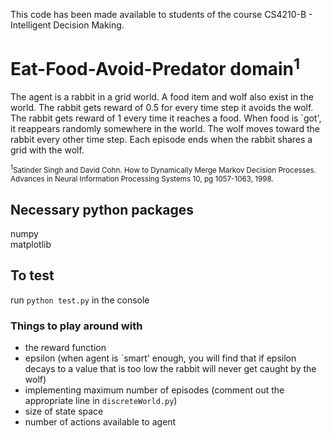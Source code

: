 This code has been made available to students of the course CS4210-B - Intelligent Decision Making.

# Eat-Food-Avoid-Predator domain<sup>1</sup>

The agent is a rabbit in a grid world. A food item and wolf also exist in the world. The rabbit gets reward of 0.5 for every time step it avoids the wolf. The rabbit gets reward of 1 every time it reaches a food. When food is `got', it reappears randomly somewhere in the world. The wolf moves toward the rabbit every other time step. Each episode ends when the rabbit shares a grid with the wolf.

<sub><sup>1</sup>Satinder Singh and David Cohn. How to Dynamically Merge Markov Decision Processes. Advances in Neural Information Processing Systems 10, pg 1057-1063, 1998.</sub>

## Necessary python packages
numpy <br />
matplotlib

## To test
run ```python test.py``` in the console

### Things to play around with
- the reward function <br />
- epsilon (when agent is `smart' enough, you will find that if epsilon decays to a value that is too low the rabbit will never get caught by the wolf) <br />
- implementing maximum number of episodes (comment out the appropriate line in ```discreteWorld.py```) <br />
- size of state space <br />
- number of actions available to agent <br />


